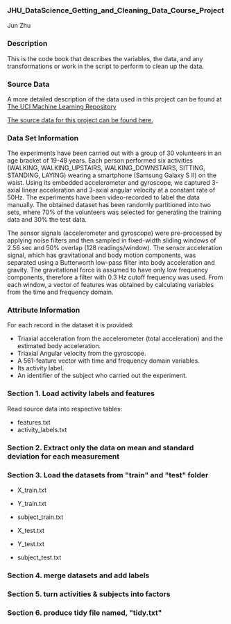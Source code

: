 ### JHU_DataScience_Getting_and_Cleaning_Data_Course_Project

Jun Zhu

### Description
This is the code book that describes the variables, the data, and any transformations or work in the script to perform to clean up the data.

### Source Data
A more detailed description of the data used in this project can be found at [The UCI Machine Learning Repository](http://archive.ics.uci.edu/ml/datasets/Human+Activity+Recognition+Using+Smartphones)

[The source data for this project can be found here.](https://d396qusza40orc.cloudfront.net/getdata%2Fprojectfiles%2FUCI%20HAR%20Dataset.zip)

### Data Set Information
The experiments have been carried out with a group of 30 volunteers in an age bracket of 19-48 years. Each person performed six activities (WALKING, WALKING_UPSTAIRS, WALKING_DOWNSTAIRS, SITTING, STANDING, LAYING) wearing a smartphone (Samsung Galaxy S II) on the waist. Using its embedded accelerometer and gyroscope, we captured 3-axial linear acceleration and 3-axial angular velocity at a constant rate of 50Hz. The experiments have been video-recorded to label the data manually. The obtained dataset has been randomly partitioned into two sets, where 70% of the volunteers was selected for generating the training data and 30% the test data. 

The sensor signals (accelerometer and gyroscope) were pre-processed by applying noise filters and then sampled in fixed-width sliding windows of 2.56 sec and 50% overlap (128 readings/window). The sensor acceleration signal, which has gravitational and body motion components, was separated using a Butterworth low-pass filter into body acceleration and gravity. The gravitational force is assumed to have only low frequency components, therefore a filter with 0.3 Hz cutoff frequency was used. From each window, a vector of features was obtained by calculating variables from the time and frequency domain.

### Attribute Information
For each record in the dataset it is provided: 
- Triaxial acceleration from the accelerometer (total acceleration) and the estimated body acceleration. 
- Triaxial Angular velocity from the gyroscope. 
- A 561-feature vector with time and frequency domain variables. 
- Its activity label. 
- An identifier of the subject who carried out the experiment.

### Section 1. Load activity labels and features
Read source data into respective tables:
- features.txt
- activity_labels.txt

### Section 2. Extract only the data on mean and standard deviation for each measurement

### Section 3. Load the datasets from "train" and "test" folder
- X_train.txt
- Y_train.txt
- subject_train.txt

- X_test.txt
- Y_test.txt
- subject_test.txt

### Section 4. merge datasets and add labels

### Section 5. turn activities & subjects into factors

### Section 6. produce tidy file named, "tidy.txt"